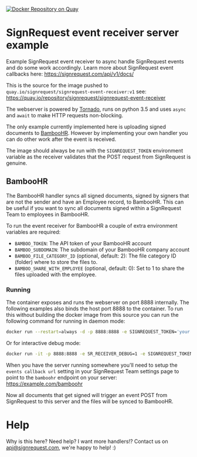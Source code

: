 [![Docker Repository on Quay](https://quay.io/repository/signrequest/signrequest-event-receiver/status "Docker Repository on Quay")](https://quay.io/repository/signrequest/signrequest-event-receiver)

# SignRequest event receiver server example

Example SignRequest event receiver to async handle SignRequest events and do some work accordingly. Learn more about SignRequest event callbacks here: https://signrequest.com/api/v1/docs/

This is the source for the image pushed to `quay.io/signrequest/signrequest-event-receiver:v1` 
see: https://quay.io/repository/signrequest/signrequest-event-receiver

The webserver is powered by [Tornado](http://www.tornadoweb.org/), runs on python 3.5 and uses `async` and `await` to make HTTP requests non-blocking. 

The only example currently implemented here is uploading signed documents to [BambooHR](https://www.bamboohr.com/). However by implementing your own handler you can do other work after the event is received.

The image should always be run with the `SIGNREQUEST_TOKEN` environment variable as the receiver validates that the POST request from SignRequest is genuine. 

## BambooHR
The BambooHR handler syncs all signed documents, signed by signers that are not the sender and have an Employee record, to BambooHR.
This can be useful if you want to sync all documents signed within a SignRequest Team to employees in BambooHR.

To run the event receiver for BambooHR a couple of extra environment variables are required:
- `BAMBOO_TOKEN`: The API token of your BambooHR account
- `BAMBOO_SUBDOMAIN`: The subdomain of your BambooHR company account
- `BAMBOO_FILE_CATEGORY_ID` (optional, default: 2): The file category ID (folder) where to store the files to.
- `BAMBOO_SHARE_WITH_EMPLOYEE` (optional, default: 0): Set to 1 to share the files uploaded with the employee.

### Running
The container exposes and runs the webserver on port 8888 internally. The following examples also binds the host port 8888 to the container.
To run this without building the docker image from this source you can run the following command for running in daemon mode:

```sh
docker run --restart=always -d -p 8888:8888 -e SIGNREQUEST_TOKEN='your signrequest token' -e BAMBOO_TOKEN='your token' -e BAMBOO_SUBDOMAIN='your_subdomain' quay.io/signrequest/signrequest-event-receiver:v1
```

Or for interactive debug mode:

```sh
docker run -it -p 8888:8888 -e SR_RECEIVER_DEBUG=1 -e SIGNREQUEST_TOKEN='your signrequest token' -e BAMBOO_TOKEN='your token' -e BAMBOO_SUBDOMAIN='your_subdomain' quay.io/signrequest/signrequest-event-receiver:v1
```

When you have the server running somewhere you'll need to setup the `events callback url` setting in your SignRequest Team settings page to point to the `bamboohr` endpoint on  your server:
https://example.com/bamboohr

Now all documents that get signed will trigger an event POST from SignRequest to this server and the files will be synced to BambooHR.

# Help
Why is this here? Need help? I want more handlers!? Contact us on api@signrequest.com, we're happy to help! :)
